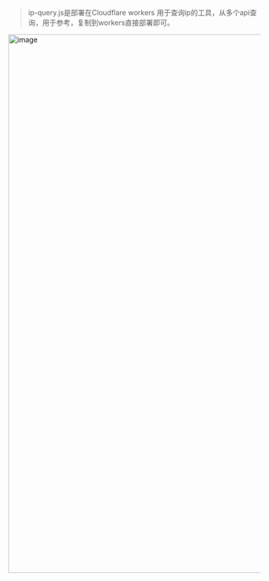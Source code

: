 > ip-query.js是部署在Cloudflare  workers 用于查询ip的工具，从多个api查询，用于参考，复制到workers直接部署即可。
<img width="2350" height="1074" alt="image" src="https://github.com/user-attachments/assets/b7295a04-5053-45c5-92f7-78ae7dfa5a45" />
